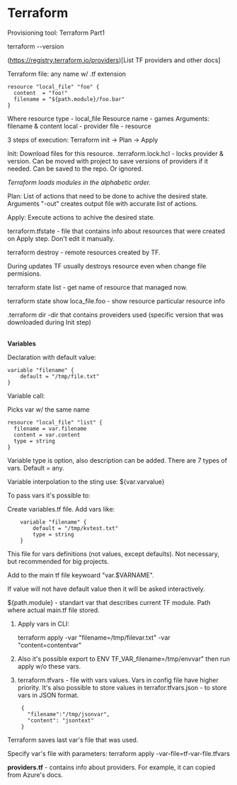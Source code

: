 # Terraform

Provisioning tool:
Terraform Part1


terraform --version

(https://registry.terraform.io/providers)[List TF providers and other docs]

Terraform file: any name w/ .tf extension

    resource "local_file" "foo" {
      content  = "foo!"
      filename = "${path.module}/foo.bar"
    }

Where resource type - local_file
Resource name - games
Arguments: filename & content
local - provider
file - resource


3 steps of execution:
Terraform init  -> Plan -> Apply

Init: Download files for this resource.
.terraform.lock.hcl - locks provider & version. Can be moved with project to save versions of providers if it needed. Can be saved to the repo. Or ignored.

<em>Terraform loads modules in the alphabetic order.</em>

Plan: List of actions that need to be done to achive the desired state.
Arguments "-out" creates output file with accurate list of actions.

Apply: Execute actions to achive the desired state.

terraform.tfstate - file that contains info about resources that were created on Apply step. Don't edit it manually.


terraform destroy - remote resources created by TF.

During updates TF usually destroys resource even when change file permisions.


terraform state list - get name of resource that managed now.

terraform state show loca_file.foo - show resource particular resource info


.terraform dir -dir that contains proveiders used (specific version that was downloaded during Init step)

<br>
<b>Variables</b>

Declaration with default value:

    variable "filename" {
        default = "/tmp/file.txt"
    }

Variable call:

Picks var w/ the same name

    resource "local_file" "list" {
      filename = var.filename
      content = var.content
      type = string
    }

Variable type is option, also description can be added. There are 7 types of vars. Default = any.

Variable interpolation to the sting use: ${var.varvalue}

To pass vars it's possible to:

Create variables.tf file. Add vars like:

        variable "filename" {
            default = "/tmp/kvtest.txt"
            type = string
        }

This file for vars definitions (not values, except defaults). Not necessary, but recommended for big projects.

Add to the main tf file keywoard "var.$VARNAME".

If value will not have default value then it will be asked interactively.

${path.module} - standart var that describes current TF module. Path where actual main.tf file stored.

1. Apply vars in CLI:

    terraform apply -var "filename=/tmp/filevar.txt" -var "content=contentvar"

3. Also it's possible export to ENV TF_VAR_filename=/tmp/envvar" then run apply w/o these vars.

4. terraform.tfvars - file with vars values. Vars in config file have higher priority.
It's also possible to store values in terrafor.tfvars.json - to store vars in JSON format.

        {
          "filename":"/tmp/jsonvar",
          "content": "jsontext"
        }

Terraform saves last var's file that was used.

Specify var's file with parameters: terraform apply -var-file=tf-var-file.tfvars

<b>providers.tf</b> - contains info about providers. For example, it can copied from Azure's docs.

